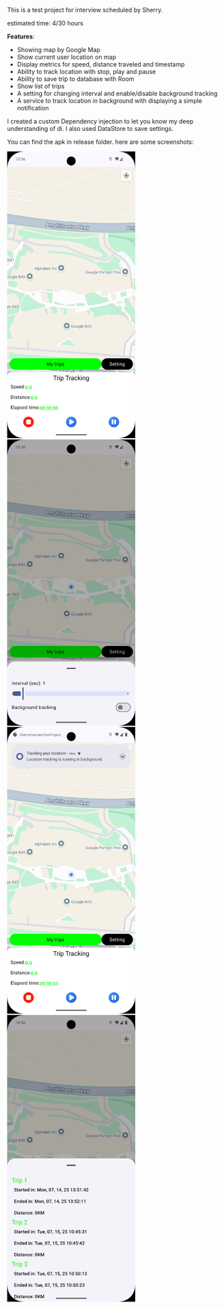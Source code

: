 This is a test project for interview scheduled by Sherry.

estimated time: 4/30 hours

**Features**:
- Showing map by Google Map
- Show current user location on map
- Display metrics for speed, distance traveled and timestamp
- Ability to track location with stop, play and pause
- Ability to save trip to database with Room
- Show list of trips
- A setting for changing interval and enable/disable background tracking
- A service to track location in background with displaying a simple notification

I created a custom Dependency injection to let you know my deep understanding of di. I also used 
DataStore to save settings. 

You can find the apk in release folder. here are some screenshots:</p>
<img src="https://github.com/shadmanadman/sherry-interview-test-project/blob/main/screenshots/Screenshot_1752563170.png" width="300px">
<img src="https://github.com/shadmanadman/sherry-interview-test-project/blob/main/screenshots/Screenshot_1752563185.png" width="300px">
<img src="https://github.com/shadmanadman/sherry-interview-test-project/blob/main/screenshots/Screenshot_1752564018.png" width="300px">
<img src="https://github.com/shadmanadman/sherry-interview-test-project/blob/main/screenshots/Screenshot_1752564038.png" width="300px">

